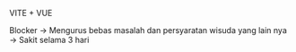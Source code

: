 VITE + VUE 

Blocker -> Mengurus bebas masalah dan persyaratan wisuda yang lain nya
        -> Sakit selama 3 hari
